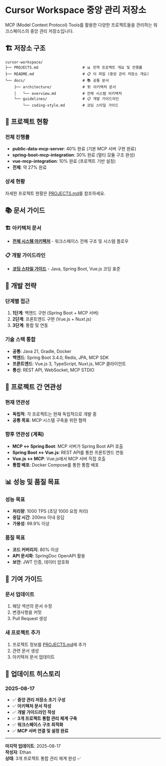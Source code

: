 # Cursor Workspace 중앙 관리 저장소

MCP (Model Context Protocol) Tools를 활용한 다양한 프로젝트들을 관리하는 워크스페이스의 중앙 관리 저장소입니다.

## 🏗️ 저장소 구조

```
cursor-workspace/
├── PROJECTS.md                    # 📊 전역 프로젝트 개요 및 진행률
├── README.md                      # 📋 이 파일 (중앙 관리 저장소 개요)
└── docs/                          # 📚 공통 문서
    ├── architecture/              # 🏗️ 아키텍처 문서
    │   └── overview.md            # 전체 시스템 아키텍처
    └── guidelines/                # 📋 개발 가이드라인
        └── coding-style.md        # 코딩 스타일 가이드
```

## 🚀 프로젝트 현황

### 전체 진행률
- **public-data-mcp-server**: 40% 완료 (기본 MCP 서버 구현 완료)
- **spring-boot-mcp-integration**: 30% 완료 (멀티 모듈 구조 완성)
- **vue-mcp-integration**: 10% 완료 (프로젝트 기반 설정)
- **전체**: 약 27% 완료

### 상세 현황
자세한 프로젝트 현황은 [PROJECTS.md](https://github.com/constant94-dev/cursor-workspace/blob/main/PROJECTS.md)를 참조하세요.

## 📚 문서 가이드

### 🏗️ 아키텍처 문서
- **[전체 시스템 아키텍처](docs/architecture/overview.md)** - 워크스페이스 전체 구조 및 시스템 플로우

### 📋 개발 가이드라인
- **[코딩 스타일 가이드](docs/guidelines/coding-style.md)** - Java, Spring Boot, Vue.js 코딩 표준

## 🎯 개발 전략

### 단계별 접근
1. **1단계**: 백엔드 구현 (Spring Boot + MCP 서버)
2. **2단계**: 프론트엔드 구현 (Vue.js + Nuxt.js)
3. **3단계**: 통합 및 연동

### 기술 스택 통합
- **공통**: Java 21, Gradle, Docker
- **백엔드**: Spring Boot 3.4.0, Redis, JPA, MCP SDK
- **프론트엔드**: Vue.js 3, TypeScript, Nuxt.js, MCP 클라이언트
- **통신**: REST API, WebSocket, MCP STDIO

## 🔗 프로젝트 간 연관성

### 현재 연관성
- **독립적**: 각 프로젝트는 현재 독립적으로 개발 중
- **공통 목표**: MCP 시스템 구축을 위한 협력

### 향후 연관성 (계획)
- **MCP ↔ Spring Boot**: MCP 서버가 Spring Boot API 호출
- **Spring Boot ↔ Vue.js**: REST API를 통한 프론트엔드 연동
- **Vue.js ↔ MCP**: Vue.js에서 MCP 서버 직접 호출
- **통합 배포**: Docker Compose를 통한 통합 배포

## 📊 성능 및 품질 목표

### 성능 목표
- **처리량**: 1000 TPS (초당 1000 요청 처리)
- **응답 시간**: 200ms 이내 응답
- **가용성**: 99.9% 이상

### 품질 목표
- **코드 커버리지**: 80% 이상
- **API 문서화**: SpringDoc OpenAPI 활용
- **보안**: JWT 인증, 데이터 암호화

## 🤝 기여 가이드

### 문서 업데이트
1. 해당 섹션의 문서 수정
2. 변경사항을 커밋
3. Pull Request 생성

### 새 프로젝트 추가
1. 프로젝트 정보를 [PROJECTS.md](https://github.com/constant94-dev/cursor-workspace/blob/main/PROJECTS.md)에 추가
2. 관련 문서 생성
3. 아키텍처 문서 업데이트

## 📝 업데이트 히스토리

### 2025-08-17
- ✅ **중앙 관리 저장소 초기 구성**
- ✅ **아키텍처 문서 작성**
- ✅ **개발 가이드라인 작성**
- ✅ **3개 프로젝트 통합 관리 체계 구축**
- ✅ **워크스페이스 구조 최적화**
- ✅ **MCP 서버 연결 및 설정 완료**

---

**마지막 업데이트**: 2025-08-17  
**작성자**: Ethan  
**상태**: 3개 프로젝트 통합 관리 체계 완성 ✅
